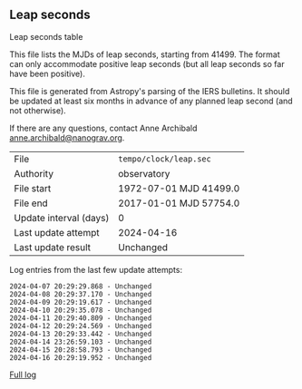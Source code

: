 
## Leap seconds

Leap seconds table

This file lists the MJDs of leap seconds, starting from 41499.
The format can only accommodate positive leap seconds (but all
leap seconds so far have been positive).

This file is generated from Astropy's parsing of the IERS
bulletins. It should be updated at least six months in advance
of any planned leap second (and not otherwise).

If there are any questions, contact Anne Archibald
<anne.archibald@nanograv.org>.

|     |     |
|:--- |:--- |
| File | `tempo/clock/leap.sec` |
| Authority | observatory |
| File start | 1972-07-01 MJD 41499.0 |
| File end | 2017-01-01 MJD 57754.0 |
| Update interval (days) | 0 |
| Last update attempt | 2024-04-16 |
| Last update result | Unchanged |

Log entries from the last few update attempts:
```
2024-04-07 20:29:29.868 - Unchanged
2024-04-08 20:29:37.170 - Unchanged
2024-04-09 20:29:19.617 - Unchanged
2024-04-10 20:29:35.078 - Unchanged
2024-04-11 20:29:40.809 - Unchanged
2024-04-12 20:29:24.569 - Unchanged
2024-04-13 20:29:33.442 - Unchanged
2024-04-14 23:26:59.103 - Unchanged
2024-04-15 20:28:58.793 - Unchanged
2024-04-16 20:29:19.952 - Unchanged
```
[Full log](https://raw.githubusercontent.com/ipta/pulsar-clock-corrections/main/log/tempo/clock/leap.sec.log)
